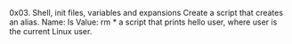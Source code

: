0x03. Shell, init files, variables and expansions
Create a script that creates an alias. Name: ls Value: rm *
a script that prints hello user, where user is the current Linux user.
